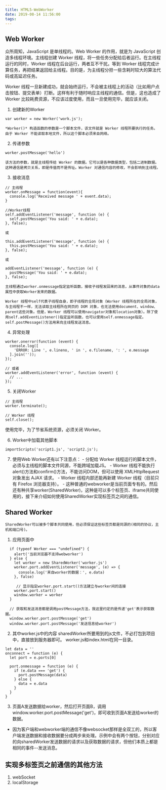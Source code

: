 ```yaml
---
title: HTML5-WebWorker
date: 2019-08-14 11:56:00
tags:
---
```


## Web Worker
众所周知，JavaScript 是单线程的。Web Worker 的作用，就是为 JavaScript 创造多线程环境。主线程创建 Worker 线程，将一些任务分配给后者运行。在主线程运行的同时，Worker 线程在后台运行，两者互不干扰。等到 Worker 线程完成计算任务，再把结果返回给主线程。目的是，为主线程分担一些含耗时较大的算法代码或高延迟任务。

Worker 线程一旦新建成功，就会始终运行，不会被主线程上的活动（比如用户点击按钮、提交表单）打断。这样有利于随时响应主线程的通信。但是，这也造成了 Worker 比较耗费资源，不应该过度使用，而且一旦使用完毕，就应该关闭。

  1. 创建新的Worker
  ```
  var worker = new Worker('work.js'); 
  ```
    *Worker()* 构造函数的参数是一个脚本文件，该文件就是 Worker 线程所要执行的任务。由于 Worker 不能读取本地文件，所以这个脚本必须来自网络。
  2. 传递参数
  ```
  worker.postMessage('hello')
  ```
    该方法的参数，就是主线程传给 Worker 的数据。它可以是各种数据类型，包括二进制数据。这种通信是拷贝关系，即是传值而不是传址。Worker 对通信内容的修改，不会影响到主线程。

  3. 接收消息
  ```
  // 主线程
  worker.onMessage = function(event){
    console.log('Received message ' + event.data);
  }

  //Worker线程
  self.addEventListener('message', function (e) {
    self.postMessage('You said: ' + e.data);
  }, false);

  或

  this.addEventListener('message', function (e) {
    this.postMessage('You said: ' + e.data);
  }, false);

  或

  addEventListener('message', function (e) {
    postMessage('You said: ' + e.data);
  }, false);
  ```
    主线程通过worker.onmessage指定监听函数，接收子线程发回来的消息，从事件对象的data属性中获取Worker发来的数据。

    Worker 线程中self代表子线程自身，即子线程的全局对象（Worker 线程所在的全局对象，与主线程不一样，无法读取主线程所在网页的 DOM 对象，也无法使用document、window、parent这些对象。但是，Worker 线程可以使用navigator对象和location对象）。除了使用self.addEventListener()指定监听函数，也可以使用self.onmessage指定。self.postMessage()方法用来向主线程发送消息。

  4. 异常处理
  ```
  worker.onerror(function (event) {
    console.log([
      'ERROR: Line ', e.lineno, ' in ', e.filename, ': ', e.message
    ].join(''));
  });

  // 或者
  worker.addEventListener('error', function (event) {
    // ...
  });
  ```
  5. 关闭Worker
  ```
  // 主线程
  worker.terminate();

  // Worker 线程
  self.close();
  ```
  使用完毕，为了节省系统资源，必须关闭 Worker。

  6. Worker中加载其他脚本
  ```
  importScripts('script1.js', 'script2.js');
  ```

  7. 使用Web Worker还有以下注意点：
    - 分配给 Worker 线程运行的脚本文件，必须与主线程的脚本文件同源，不能跨域加载JS。
    - Worker 线程不能执行alert()方法和confirm()方法，不能访问DOM，但可以使用 XMLHttpRequest 对象发出 AJAX 请求。
    - Worker 线程内部还能再新建 Worker 线程（目前只有 Firefox 浏览器支持）。
    - 这种普通的webworker是当前页面专有的。然后还有种共享worker(SharedWorker)，这种是可以多个标签页、iframe共同使用的，接下来介绍如何使用SharedWorker实现标签页之间的通信。


## Shared Worker
    SharedWorker可以被多个脚本共同使用，但必须保证这些标签页都是同源的(相同的协议，主机和端口号)。
  1. 应用页面中
  ```
    if (typeof Worker === "undefined") {
      alert('当前浏览器不支持webworker')
    } else {
      let worker = new SharedWorker('worker.js') 
      worker.port.addEventListener('message', (e) => {
        console.log('来自worker的数据：', e.data)
      }, false)

       // 显示指定worker.port.start()方法建立与worker间的连接
      worker.port.start()
      window.worker = worker
    }

    // 获取和发送消息都是调用postMessage方法，我这里约定的是传递'get'表示获取数据。
    window.worker.port.postMessage('get')
    window.worker.port.postMessage('发送信息给worker')
  ```

  2. 其中worker.js中的内容
  sharedWorker所要用到的js文件，不必打包到项目中，直接放到服务器即可。
  worker.js和index.html在同一目录。
  ```
  let data = ''
  onconnect = function (e) {
    let port = e.ports[0]

    port.onmessage = function (e) {
      if (e.data === 'get') {
        port.postMessage(data)
      } else {
        data = e.data
      }
    }
  }
  ```

  3. 页面A发送数据给worker，然后打开页面B，调用window.worker.port.postMessage('get')，即可收到页面A发送给worker的数据。

  - 因为客户端和webworker端的通信不像websocket那样是全双工的，所以客户端发送数据和接收数据要分成两步来处理。示例中会有两个按钮，分别对应的向sharedWorker发送数据的请求以及获取数据的请求，但他们本质上都是相同的事件--发送消息。



## 实现多标签页之前通信的其他方法
  1. webSocket
  2. localStorage

